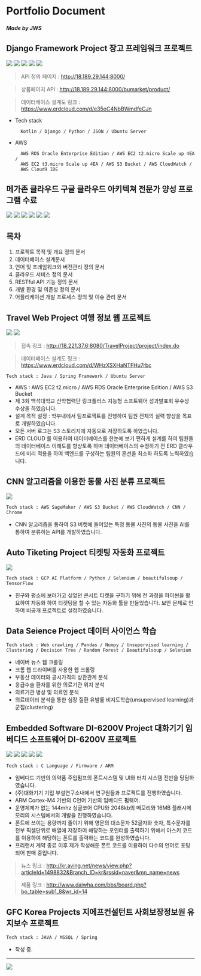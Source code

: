 # Portfolio Document
##### ***Made by JWS***

Django Framework Project 장고 프레임워크 프로젝트
------------------------------------------------------------------------------------------
<img src="https://raw.githubusercontent.com/dsg890789/JwsPortfolio/master/Django%20Framework%20Project/Scalable%20RESTful%20Server%20Architecture.png">
<img src="https://raw.githubusercontent.com/dsg890789/JwsPortfolio/master/Django%20Framework%20Project/REST%20API.png">
<img src="https://raw.githubusercontent.com/dsg890789/JwsPortfolio/master/Django%20Framework%20Project/BuMarket%20API%20Document.png">
<img src="https://raw.githubusercontent.com/dsg890789/JwsPortfolio/master/Django%20Framework%20Project/BuMarket%20Database.png">
<img src="https://raw.githubusercontent.com/dsg890789/JwsPortfolio/master/Django%20Framework%20Project/BuMarket%20Github.png">

> API 정의 페이지 : http://18.189.29.144:8000/

> 상품페이지 API : http://18.189.29.144:8000/bumarket/product/

> 데이터베이스 설계도 링크 : https://www.erdcloud.com/d/e35oC4NbBWmdfeCJn

- Tech stack

        Kotlin / Django / Python / JSON / Ubuntu Server

- AWS
        
        AWS RDS Oracle Enterprise Edition / AWS EC2 t2.micro Scale up 4EA / 
        AWS EC2 t3.micro Scale up 4EA / AWS S3 Bucket / AWS CloudWatch / 
        AWS Cloud9 IDE

메가존 클라우드 구글 클라우드 아키텍쳐 전문가 양성 프로그램 수료
------------------------------------------------------------------------------------------ 
<img src="https://raw.githubusercontent.com/dsg890789/JwsPortfolio/master/Coursera%20WLPU29X5GVZ9-1.jpg">
<img src="https://raw.githubusercontent.com/dsg890789/JwsPortfolio/master/Coursera%20Z597JKTR6NZT-1.png">
<img src="https://raw.githubusercontent.com/dsg890789/JwsPortfolio/master/Coursera%20CBBNDT6MPECE-1.png">
<img src="https://raw.githubusercontent.com/dsg890789/JwsPortfolio/master/Coursera%20LK5BNGHLT4CG-1.png">
<img src="https://raw.githubusercontent.com/dsg890789/JwsPortfolio/master/Coursera%20323W9EHVQ7NH-1.jpg">
<img src="https://raw.githubusercontent.com/dsg890789/JwsPortfolio/master/Coursera%20PNJWXCNGLZRR-1.jpg">

        
목차
-------------------------------------------------------------------------------------------
1. 프로젝트 목적 및 개요 정의 문서
2. 데이터베이스 설계문서
3. 언어 및 프레임워크와 버전관리 정의 문서
4. 클라우드 서비스 정의 문서
5. RESTful API 기능 정의 문서
6. 개발 환경 및 의존성 정의 문서
7. 어플리케이션 개발 프로세스 정의 및 이슈 관리 문서

Travel Web Project 여행 정보 웹 프로젝트
-------------------------------------------------------------------------------------------
<img src="https://raw.githubusercontent.com/dsg890789/JwsPortfolio/master/Travel%20Web%20Project/Travel%20index%20small.png">
<img src="https://raw.githubusercontent.com/dsg890789/JwsPortfolio/master/Travel%20Web%20Project/Travel%20DB.png">

> 접속 링크 : http://18.221.37.6:8080/TravelProject/project/index.do

> 데이터베이스 설계도 링크 : https://www.erdcloud.com/d/WHzXSXHaNTFHu7rbc

    Tech stack : Java / Spring Framework / Ubuntu Server

- AWS : AWS EC2 t2.micro / AWS RDS Oracle Enterprise Edition / AWS S3 Bucket
- 제 3회 백석대학교 산학협력단 링크플러스 지능형 소프트웨어 성과발표회 우수상 수상을 하였습니다.
- 설계 목적 설정 : 학부내에서 팀프로젝트를 진행하여 팀원 전체의 실력 향상을 목표로 개발하였습니다.
- 모든 서버 로그는 S3 스토리지에 자동으로 저장하도록 하였습니다.
- ERD CLOUD 를 이용하여 데이터베이스를 한눈에 보기 편하게 설계를 하여 팀원들의 데이터베이스 이해도를 향상토록 하며 데이터베이스의 수정하기 전 ERD 클라우드에 미리 적용을 하여 백엔드를 구성하는 팀원의 혼선을 최소화 하도록 노력하였습니다.

CNN 알고리즘을 이용한 동물 사진 분류 프로젝트
------------------------------------------------------------------------------------------
<img src="https://raw.githubusercontent.com/dsg890789/JwsPortfolio/master/CNN%20Model%20Project/CNN%20Model%20Project%20%EC%84%A4%EA%B3%84%20%ED%8C%8C%EC%9D%BC.png">

    Tech stack : AWS SageMaker / AWS S3 Bucket / AWS CloudWatch / CNN / Chrome

 - CNN 알고리즘을 통하여 S3 버켓에 들어있는 특정 동물 사진의 동물 사진을 AI를 통하여 분류하는 API를 개발하였습니다.

Auto Tiketing Project 티켓팅 자동화 프로젝트
------------------------------------------------------------------------------------------
<img src="https://raw.githubusercontent.com/dsg890789/JwsPortfolio/master/Auto%20Tiketing%20Project/Auto%20Tiketing.png">

    Tech stack : GCP AI Platform / Python / Selenium / beautifulsoup / TensorFlow

 - 친구와 평소에 보러가고 싶었던 콘서트 티켓을 구하기 위해 전 과정을 파이썬을 활요하여 자동화 하여 티켓팅을 할 수 있는 자동화 툴을 만들었습니다. 보안 문제로 인하여 비공개 프로젝트로 설정하였습니다.

Data Seience Project 데이터 사이언스 학습
------------------------------------------------------------------------------------------

    Tech stack : Web crawling / Pandas / Numpy / Unsupervised learning / Clustering / Decision Tree / Random Forest / Beautifulsoup / Selenium

- 네이버 뉴스 웹 크롤링
- 크롬 웹 드라이버를 사용한 웹 크롤링
- 부동산 데이터와 공시가격의 상관관계 분석
- 응급수술 환자를 위한 의료기관 위치 분석
- 의료기관 병상 및 의료인 분석
- 의료데이터 분석을 통한 심장 질환 유발률 비지도학습(unsupervised learning)과 군집(clustering)


Embedded Software DI-6200V Project 대화기기 임베디드 소프트웨어 DI-6200V 프로젝트
------------------------------------------------------------------------------------------
<img src="https://raw.githubusercontent.com/dsg890789/JwsPortfolio/master/Embedded%20Software%20DI-6200V%20Project/DI-6200V%20News.png">
<img src="https://raw.githubusercontent.com/dsg890789/JwsPortfolio/master/Embedded%20Software%20DI-6200V%20Project/DI-6200V_0.jpg">
<img src="https://raw.githubusercontent.com/dsg890789/JwsPortfolio/master/Embedded%20Software%20DI-6200V%20Project/DI-6200V_1.png">
<img src="https://raw.githubusercontent.com/dsg890789/JwsPortfolio/master/Embedded%20Software%20DI-6200V%20Project/DI-6200V_2.png">
<img src="https://raw.githubusercontent.com/dsg890789/JwsPortfolio/master/Embedded%20Software%20DI-6200V%20Project/DI-6200V_3.png">

    Tech stack : C Language / Firmware / ARM

- 임베디드 기반의 의약품 주입펌프의 폰트시스템 및 UI와 터치 시스템 전반을 당담하였습니다.
- (주)대화기기 기업 부설연구소내에서 연구원들과 프로젝트를 진행하였습니다.
- ARM Cortex-M4 기반의 C언어 기반의 임베디드 펌웨어.
- 운영체제가 없는 144mhz 싱글코어 CPU와 2048kb의 메모리와 16MB 플래시메모리의 시스템에서의 개발을 진행하였습니다.
- 폰트에 쓰이는 용량까지 줄이기 위해 영문의 대소문자 52글자와 숫자, 특수문자를 전부 픽셀단위로 배열에 저장하여 해당하는 포인터를 출력하기 위해서 아스키 코드를 이용하여 해당하는 폰트를 출력하는 코드를 완성하였습니다.
- 프리랜서 계약 종료 이후 제가 작성해둔 폰트 코드를 이용하여 다수의 언어로 포팅되어 판매 중입니다.
  
> 뉴스 링크 : http://kr.aving.net/news/view.php?articleId=1498832&Branch_ID=kr&rssid=naver&mn_name=news

> 제품 링크 : http://www.daiwha.com/bbs/board.php?bo_table=sub1_8&wr_id=14


GFC Korea Projects 지에프컨설턴트 사회보장정보원 유지보수 프로젝트
------------------------------------------------------------------------------------------

    Tech stack : JAVA / MSSQL / Spring

- 작성 중.

------------------------------------------------------------------------------------------ 
<img src="https://jwsgithub.s3.us-east-2.amazonaws.com/REST+API.png">
